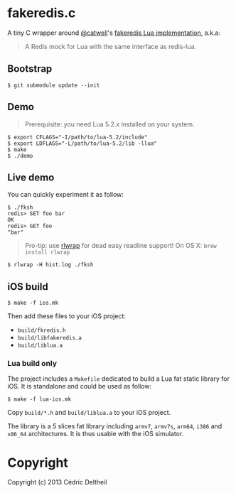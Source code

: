# fakeredis.c

A tiny C wrapper around [@catwell](https://github.com/catwell)'s
[fakeredis Lua implementation](https://github.com/catwell/fakeredis), a.k.a:

> A Redis mock for Lua with the same interface as redis-lua.

## Bootstrap

```
$ git submodule update --init
```

## Demo

> Prerequisite: you need Lua 5.2.x installed on your system.

```
$ export CFLAGS="-I/path/to/lua-5.2/include"
$ export LDFLAGS="-L/path/to/lua-5.2/lib -llua"
$ make
$ ./demo
```

## Live demo

You can quickly experiment it as follow:

```
$ ./fksh
redis> SET foo bar
OK
redis> GET foo
"bar"
```

> Pro-tip: use [rlwrap](http://utopia.knoware.nl/~hlub/rlwrap/) for dead easy
readline support! On OS X: `brew install rlwrap`

```
$ rlwrap -H hist.log ./fksh
```

## iOS build

```
$ make -f ios.mk
```

Then add these files to your iOS project:

* `build/fkredis.h`
* `build/libfakeredis.a`
* `build/liblua.a`

### Lua build only

The project includes a `Makefile` dedicated to build a Lua fat static library for
iOS. It is standalone and could be used as follow:

```
$ make -f lua-ios.mk
```

Copy `build/*.h` and `build/liblua.a` to your iOS project.

The library is a 5 slices fat library including `armv7`, `armv7s`, `arm64`,
`i386` and `x86_64` architectures. It is thus usable with the iOS simulator.

# Copyright

Copyright (c) 2013 Cédric Deltheil
